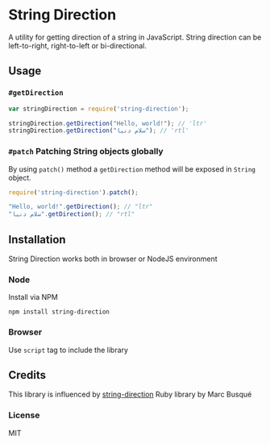 # String Direction
A utility for getting direction of a string in JavaScript. String direction can be left-to-right, right-to-left or bi-directional. 

## Usage

### `#getDirection`
``` javascript
var stringDirection = require('string-direction');

stringDirection.getDirection("Hello, world!"); // 'ltr'
stringDirection.getDirection("سلام دنیا"); // 'rtl'
```
### `#patch` Patching String objects globally
By using `patch()` method a `getDirection` method will be exposed in `String` object.

``` javascript
require('string-direction').patch();

"Hello, world!".getDirection(); // "ltr"
"سلام دنیا".getDirection(); // "rtl"
```

## Installation
String Direction works both in browser or NodeJS environment
### Node
Install via NPM
``` shell
npm install string-direction
```
### Browser
Use `script` tag to include the library


## Credits
This library is influenced by [string-direction](https://github.com/laMarciana/string-direction) Ruby library by Marc Busqué

### License
MIT

